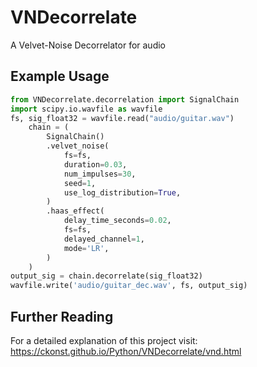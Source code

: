 # VNDecorrelate
A Velvet-Noise Decorrelator for audio

## Example Usage

```python
from VNDecorrelate.decorrelation import SignalChain
import scipy.io.wavfile as wavfile
fs, sig_float32 = wavfile.read("audio/guitar.wav")
    chain = (
        SignalChain()
        .velvet_noise(
            fs=fs,
            duration=0.03,
            num_impulses=30,
            seed=1,
            use_log_distribution=True,
        )
        .haas_effect(
            delay_time_seconds=0.02,
            fs=fs,
            delayed_channel=1,
            mode='LR',
        )
    )
output_sig = chain.decorrelate(sig_float32)
wavfile.write('audio/guitar_dec.wav', fs, output_sig)
```

## Further Reading

For a detailed explanation of this project visit: https://ckonst.github.io/Python/VNDecorrelate/vnd.html
